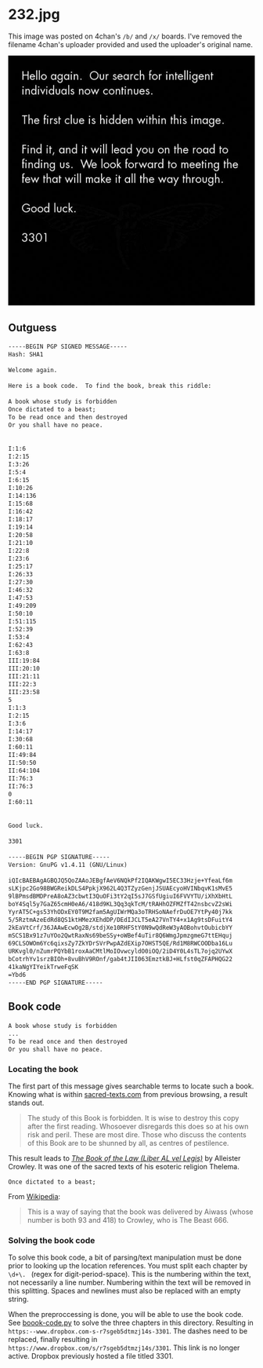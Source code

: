 # 232.jpg

This image was posted on 4chan's `/b/` and `/x/` boards. I've removed the filename 4chan's uploader provided and used the uploader's original name.

![232.jpg](232.jpg)

## Outguess

```
-----BEGIN PGP SIGNED MESSAGE-----
Hash: SHA1

Welcome again.

Here is a book code.  To find the book, break this riddle:

A book whose study is forbidden
Once dictated to a beast;
To be read once and then destroyed
Or you shall have no peace. 


I:1:6
I:2:15
I:3:26
I:5:4
I:6:15
I:10:26
I:14:136
I:15:68
I:16:42
I:18:17
I:19:14
I:20:58
I:21:10
I:22:8
I:23:6
I:25:17
I:26:33
I:27:30
I:46:32
I:47:53
I:49:209
I:50:10
I:51:115
I:52:39
I:53:4
I:62:43
I:63:8
III:19:84
III:20:10
III:21:11
III:22:3
III:23:58
5
I:1:3
I:2:15
I:3:6
I:14:17
I:30:68
I:60:11
II:49:84
II:50:50
II:64:104
II:76:3
II:76:3
0
I:60:11


Good luck.

3301

-----BEGIN PGP SIGNATURE-----
Version: GnuPG v1.4.11 (GNU/Linux)

iQIcBAEBAgAGBQJQ5QoZAAoJEBgfAeV6NQkPf2IQAKWgwI5EC33Hzje+YfeaLf6m
sLKjpc2Go98BWGReikDLS4PpkjX962L4Q3TZyzGenjJSUAEcyoHVINbqvK1sMvE5
9lBPmsdBMDPreA8oAZ3cbwtI3QuOFi3tY2qI5sJ7GSfUgiuI6FVVYTU/iXhXbHtL
boY4Sql5y7GaZ65cmH0eA6/418d9KL3Qq3qkTcM/tRAHhOZFMZfT42nsbcvZ2sWi
YyrAT5C+gs53YhODxEY0T9M2fam5AgUIWrMQa3oTRHSoNAefrDuOE7YtPy40j7kk
5/5RztmAzeEdRd8QS1ktHMezXEhdDP/DEdIJCLT5eA27VnTY4+x1Ag9tsDFuitY4
2kEaVtCrf/36JAAwEcwOg2B/stdjXe10RHFStY0N9wQdReW3yAOBohvtOubicbYY
mSCS1Bx91z7uYOo2QwtRaxNs69beSSy+oWBef4uTir8Q6WmgJpmzgmeG7ttEHquj
69CLSOWOm6Yc6qixsZy7ZkYDrSVrPwpAZdEXip7OHST5QE/Rd1M8RWCOODba16Lu
URKvgl0/nZumrPQYbB1roxAaCMtlMoIOvwcyldO0iOQ/2iD4Y0L4sTL7ojq2UYwX
bCotrhYv1srzBIOh+8vuBhV9ROnf/gab4tJII063EmztkBJ+HLfst0qZFAPHQG22
41kaNgYIYeikTrweFqSK
=Ybd6
-----END PGP SIGNATURE-----
```

## Book code

```
A book whose study is forbidden
...
To be read once and then destroyed
Or you shall have no peace. 
```

### Locating the book

The first part of this message gives searchable terms to locate such a book. Knowing what is within [sacred-texts.com](sacred-texts.com) from previous browsing, a result stands out.

>The study of this Book is forbidden. It is wise to destroy this copy after the first reading. Whosoever disregards this does so at his own risk and peril. These are most dire. Those who discuss the contents of this Book are to be shunned by all, as centres of pestilence.

This result leads to [*The Book of the Law (Liber AL vel Legis)*](https://www.sacred-texts.com/oto/engccxx.htm) by Alleister Crowley. It was one of the sacred texts of his esoteric religion Thelema.

```
Once dictated to a beast;
```

From [Wikipedia](https://en.wikipedia.org/wiki/The_Book_of_the_Law):

>This is a way of saying that the book was delivered by Aiwass (whose number is both 93 and 418) to Crowley, who is The Beast 666. 

### Solving the book code

To solve this book code, a bit of parsing/text manipulation must be done prior to looking up the location references. You must split each chapter by `\d+\. ` (regex for digit-period-space). This is the numbering within the text, not necessarily a line number. Numbering within the text will be removed in this splitting. Spaces and newlines must also be replaced with an empty string.

When the preproccessing is done, you will be able to use the book code. See [boook-code.py](book-code.py) to solve the three chapters in this directory. Resulting in `https:--www.dropbox.com-s-r7sgeb5dtmzj14s-3301`. The dashes need to be replaced, finally resulting in `https://www.dropbox.com/s/r7sgeb5dtmzj14s/3301`. This link is no longer active. Dropbox previously hosted a file titled 3301.
